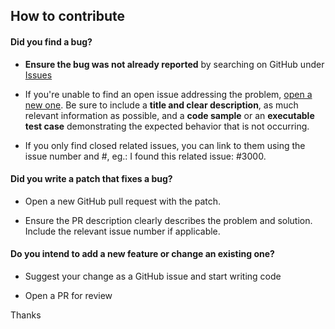 ## How to contribute

#### **Did you find a bug?**

* **Ensure the bug was not already reported** by searching on GitHub under [Issues](https://github.com/kuanjiahong/vqms-backend/issues)

* If you're unable to find an open issue addressing the problem, [open a new one](https://github.com/kuanjiahong/vqms-backend/issues/new). Be sure to include a **title and clear description**, as much relevant information as possible, and a **code sample** or an **executable test case** demonstrating the expected behavior that is not occurring.

*  If you only find closed related issues, you can link to them using the issue number and #, eg.: I found this related issue: #3000.

#### **Did you write a patch that fixes a bug?**

* Open a new GitHub pull request with the patch.

* Ensure the PR description clearly describes the problem and solution. Include the relevant issue number if applicable.


#### **Do you intend to add a new feature or change an existing one?**

* Suggest your change as a GitHub issue and start writing code

* Open a PR for review


Thanks
